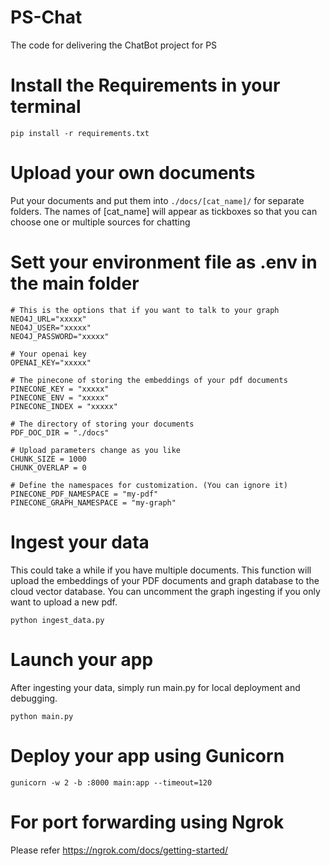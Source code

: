 # PS-Chat
The code for delivering the ChatBot project for PS

# Install the Requirements in your terminal

```
pip install -r requirements.txt

```


# Upload your own documents
Put your documents and put them into ``` ./docs/[cat_name]/ ``` for separate folders. The names of [cat_name] will appear as tickboxes so that you can choose one or multiple sources for chatting


# Sett your environment file as .env in the main folder
```
# This is the options that if you want to talk to your graph
NEO4J_URL="xxxxx"
NEO4J_USER="xxxxx"
NEO4J_PASSWORD="xxxxx"

# Your openai key
OPENAI_KEY="xxxxx"

# The pinecone of storing the embeddings of your pdf documents
PINECONE_KEY = "xxxxx"
PINECONE_ENV = "xxxxx"
PINECONE_INDEX = "xxxxx"

# The directory of storing your documents
PDF_DOC_DIR = "./docs" 

# Upload parameters change as you like
CHUNK_SIZE = 1000 
CHUNK_OVERLAP = 0

# Define the namespaces for customization. (You can ignore it)
PINECONE_PDF_NAMESPACE = "my-pdf" 
PINECONE_GRAPH_NAMESPACE = "my-graph" 

```


# Ingest your data
This could take a while if you have multiple documents. This function will upload the embeddings of your PDF documents and graph database to the cloud vector database.
You can uncomment the graph ingesting if you only want to upload a new pdf.

```
python ingest_data.py
```


# Launch your app
After ingesting your data, simply run main.py for local deployment and debugging.

```
python main.py
```

# Deploy your app using Gunicorn

```
gunicorn -w 2 -b :8000 main:app --timeout=120
```

# For port forwarding using Ngrok
Please refer https://ngrok.com/docs/getting-started/

